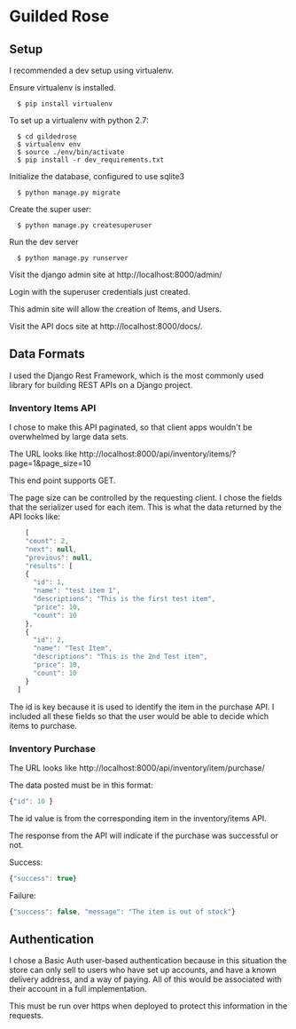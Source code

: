 Guilded Rose
============

## Setup

 I recommended a dev setup using virtualenv.

 Ensure virtualenv is installed.

```
  $ pip install virtualenv
```

 To set up a virtualenv with python 2.7:

```
  $ cd gildedrose
  $ virtualenv env
  $ source ./env/bin/activate
  $ pip install -r dev_requirements.txt
```

 Initialize the database, configured to use sqlite3

```
  $ python manage.py migrate
```

 Create the super user:

```
  $ python manage.py createsuperuser
```

 Run the dev server

```
  $ python manage.py runserver
```

Visit the django admin site at http://localhost:8000/admin/

Login with the superuser credentials just created.

This admin site will allow the creation of Items, and Users.

Visit the API docs site at http://localhost:8000/docs/.


## Data Formats

I used the Django Rest Framework, which is the most commonly used
library for building REST APIs on a Django project.

### Inventory Items API

I chose to make this API paginated, so that client apps wouldn't be
overwhelmed by large data sets.

The URL looks like http://localhost:8000/api/inventory/items/?page=1&page_size=10

This end point supports GET.

The page size can be controlled by the requesting client.  I chose the
fields that the serializer used for each item.  This is what the data
returned by the API looks like:

```javascript
    [
    "count": 2,
    "next": null,
    "previous": null,
    "results": [
    {
      "id": 1,
      "name": "test item 1",
      "descriptions": "This is the first test item",
      "price": 10,
      "count": 10
    },
    {
      "id": 2,
      "name": "Test Item",
      "descriptions": "This is the 2nd Test item",
      "price": 10,
      "count": 10
    }
  ]
```

The id is key because it is used to identify the item in the purchase
API.  I included all these fields so that the user would be able to
decide which items to purchase.

### Inventory Purchase

The URL looks like http://localhost:8000/api/inventory/item/purchase/


The data posted must be in this format:

```javascript
{"id": 10 }
```

The id value is from the corresponding item in the inventory/items API.

The response from the API will indicate if the purchase was successful
or not.

Success:

```javascript
{"success": true}
```

Failure:

```javascript
{"success": false, "message": "The item is out of stock"}
```


## Authentication

I chose a Basic Auth user-based authentication because in this
situation the store can only sell to users who have set up accounts,
and have a known delivery address, and a way of paying.  All of this
would be associated with their account in a full implementation.

This must be run over https when deployed to protect this information
in the requests.
